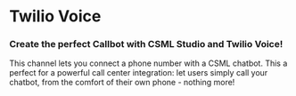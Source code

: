 # Twilio Voice

### **Create the perfect Callbot with CSML Studio and Twilio Voice!**

This channel lets you connect a phone number with a CSML chatbot. This a perfect for a powerful call center integration: let users simply call your chatbot, from the comfort of their own phone - nothing more!

